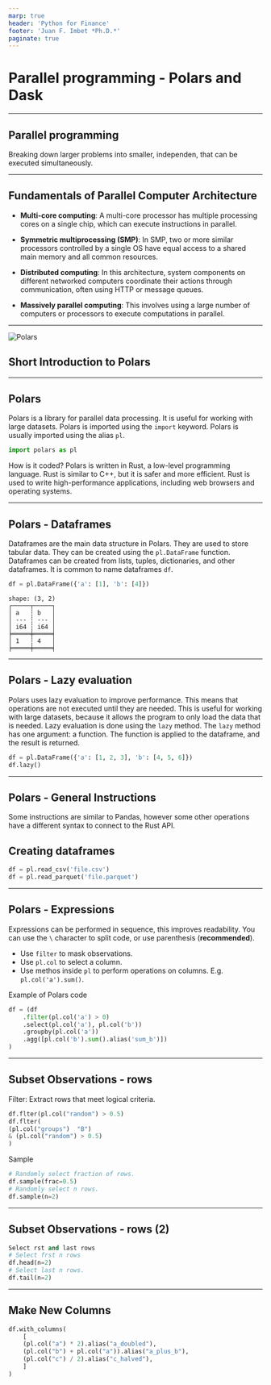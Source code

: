 ```yaml
---
marp: true
header: 'Python for Finance'
footer: 'Juan F. Imbet *Ph.D.*'
paginate: true
---
```



# Parallel programming - Polars and Dask

---

## Parallel programming

Breaking down larger problems into smaller, independen, that can be executed simultaneously.

---

## Fundamentals of Parallel Computer Architecture

* **Multi-core computing**: A multi-core processor has multiple processing cores on a single chip, which can execute instructions in parallel.

* **Symmetric multiprocessing (SMP)**: In SMP, two or more similar processors controlled by a single OS have equal access to a shared main memory and all common resources.

* **Distributed computing**: In this architecture, system components on different networked computers coordinate their actions through communication, often using HTTP or message queues.

* **Massively parallel computing**: This involves using a large number of computers or processors to execute computations in parallel.

---

![Polars](https://devio2022-media.developers.io/wp-content/uploads/2023/02/eyecatch-polars-1-960x504.png)

## Short Introduction to Polars

---

## Polars

Polars is a library for parallel data processing. It is useful for working with large datasets. Polars is imported using the `import` keyword. Polars is usually imported using the alias `pl`.

```python
import polars as pl
```

How is it coded? Polars is written in Rust, a low-level programming language. Rust is similar to C++, but it is safer and more efficient. Rust is used to write high-performance applications, including web browsers and operating systems.

---

## Polars - Dataframes

Dataframes are the main data structure in Polars. They are used to store tabular data. They can be created using the `pl.DataFrame` function. Dataframes can be created from lists, tuples, dictionaries, and other dataframes. It is common to name dataframes `df`.

```python
df = pl.DataFrame({'a': [1], 'b': [4]})
```

```output
shape: (3, 2)
┌─────┬─────┐
│ a   ┆ b   │
│ --- ┆ --- │
│ i64 ┆ i64 │
╞═════╪═════╡
│ 1   ┆ 4   │
╞═════╪═════╡
```

---

## Polars - Lazy evaluation

Polars uses lazy evaluation to improve performance. This means that operations are not executed until they are needed. This is useful for working with large datasets, because it allows the program to only load the data that is needed. Lazy evaluation is done using the `lazy` method. The `lazy` method has one argument: a function. The function is applied to the dataframe, and the result is returned.

```python
df = pl.DataFrame({'a': [1, 2, 3], 'b': [4, 5, 6]})
df.lazy()
```

---

## Polars - General Instructions

Some instructions are similar to Pandas, however some other operations have a different syntax to connect to the Rust API.

## Creating dataframes

```python  
df = pl.read_csv('file.csv')
df = pl.read_parquet('file.parquet')
```

---

## Polars - Expressions

Expressions can be performed in sequence, this improves readability. You can use the `\` character to split code, or use parenthesis (**recommended**).

* Use `filter` to mask observations.
* Use `pl.col` to select a column.
* Use methos inside `pl` to perform operations on columns. E.g. `pl.col('a').sum()`.

Example of Polars code

```python
df = (df 
    .filter(pl.col('a') > 0)
    .select(pl.col('a'), pl.col('b'))
    .groupby(pl.col('a'))
    .agg([pl.col('b').sum().alias('sum_b')])
)
```

---

## Subset Observations - rows

Filter: Extract rows that meet logical criteria.

```python
df.flter(pl.col("random") > 0.5)
df.flter(
(pl.col("groups")  "B")
& (pl.col("random") > 0.5) 
)
```

Sample

```python
# Randomly select fraction of rows.
df.sample(frac=0.5)
# Randomly select n rows.
df.sample(n=2)
```

---

## Subset Observations - rows (2)

```python
Select rst and last rows
# Select frst n rows
df.head(n=2)
# Select last n rows.
df.tail(n=2)
```

---

## Make New Columns

```python
df.with_columns(
    [
    (pl.col("a") * 2).alias("a_doubled"),
    (pl.col("b") + pl.col("a")).alias("a_plus_b"),
    (pl.col("c") / 2).alias("c_halved"),
    ]
)
```
